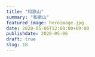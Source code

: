 ```yaml
---
title: "和歌山"
summary: "和歌山"
featured_image: heroimage.jpg
date: 2020-05-06T12:00:00+09:00
publishdate: 2020-05-06
draft: true
slug: 18
---
```

